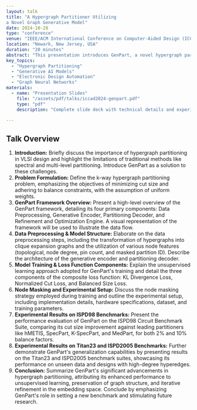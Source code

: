 ```yaml
---
layout: talk
title: "A Hypergraph Partitioner Utilizing 
a Novel Graph Generative Model"
date: 2024-10-28
type: "conference"
venue: "IEEE/ACM International Conference on Computer-Aided Design (ICCAD)"
location: "Newark, New Jersey, USA"
duration: "20 minutes"
abstract: "This presentation introduces GenPart, a novel hypergraph partitioner that leverages a graph generative model to significantly enhance partitioning performance. Addressing the limitations of traditional spectral and multi-level methods, which often suffer from information loss and compromise cut quality, GenPart integrates neural network methodologies with heuristic refinement techniques."
key_topics:
  - "Hypergraph Partitioning"
  - "Generative AI Models" 
  - "Electronic Design Automation"
  - "Graph Neural Networks"
materials:
  - name: "Presentation Slides"
    file: "/assets/pdf/talks/iccad2024-genpart.pdf"
    type: "pdf"
    description: "Complete slide deck with technical details and experimental results"
 
---
```


## Talk Overview

1.  **Introduction:** Briefly discuss the importance of hypergraph partitioning in VLSI design and highlight the limitations of traditional methods like spectral and multi-level partitioning. Introduce GenPart as a solution to these challenges.
2.  **Problem Formulation:** Define the k-way hypergraph partitioning problem, emphasizing the objectives of minimizing cut size and adhering to balance constraints, with the assumption of uniform weights.
3.  **GenPart Framework Overview:** Present a high-level overview of the GenPart framework, detailing its four primary components: Data Preprocessing, Generative Encoder, Partitioning Decoder, and Refinement and Optimization Engine. A visual representation of the framework will be used to illustrate the data flow.
4.  **Data Preprocessing & Model Structure:** Elaborate on the data preprocessing steps, including the transformation of hypergraphs into clique expansion graphs and the utilization of various node features (topological, node degree, pin count, and masked partition ID). Describe the architecture of the generative encoder and partitioning decoder.
5.  **Model Training & Loss Function Components:** Explain the unsupervised learning approach adopted for GenPart's training and detail the three components of the composite loss function: KL Divergence Loss, Normalized Cut Loss, and Balanced Size Loss.
6.  **Node Masking and Experimental Setup:** Discuss the node masking strategy employed during training and outline the experimental setup, including implementation details, hardware specifications, dataset, and training parameters.
7.  **Experimental Results on ISPD98 Benchmarks:** Present the performance evaluation of GenPart on the ISPD98 Circuit Benchmark Suite, comparing its cut size improvement against leading partitioners like hMETIS, SpecPart, K-SpecPart, and MedPart, for both 2% and 10% balance factors.
8.  **Experimental Results on Titan23 and ISPD2005 Benchmarks:** Further demonstrate GenPart's generalization capabilities by presenting results on the Titan23 and ISPD2005 benchmark suites, showcasing its performance on unseen data and designs with high-degree hyperedges.
9.  **Conclusion:** Summarize GenPart's significant advancements in hypergraph partitioning, attributing its enhanced performance to unsupervised learning, preservation of graph structure, and iterative refinement in the embedding space. Conclude by emphasizing GenPart's role in setting a new benchmark and stimulating future research.
